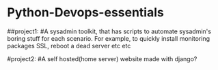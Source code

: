 # Python-Devops-essentials

##project1:
#A sysadmin toolkit, that has  scripts to automate sysadmin's boring stuff for each scenario. For example, to quickly install monitoring packages
SSL, reboot a dead server etc etc


#project2:
#A self hosted(home server) website made with django?


